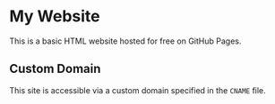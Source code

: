 # My Website

This is a basic HTML website hosted for free on GitHub Pages.

## Custom Domain

This site is accessible via a custom domain specified in the `CNAME` file.
